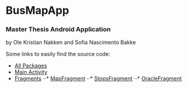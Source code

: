 # BusMapApp
### Master Thesis Android Application


by Ole Kristian Nakken and Sofia Nascimento Bakke

Some links to easily find the source code:
- [All Packages](app/src/main/java/no/application/sofia/busmapapp)
- [Main Activity](app/src/main/java/no/application/sofia/busmapapp/activities/MainActivity.java)
- [Fragments](app/src/main/java/no/application/sofia/busmapapp/fragments)
⋅⋅* [MapFragment](app/src/main/java/no/application/sofia/busmapapp/fragments/MapFragment.java)
⋅⋅* [StopsFragment](app/src/main/java/no/application/sofia/busmapapp/fragments/StopsFragment.java)
⋅⋅* [OracleFragment](app/src/main/java/no/application/sofia/busmapapp/fragments/OracleFragment.java)
